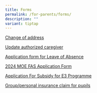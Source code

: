 ```yaml
---
title: Forms
permalink: /for-parents/forms/
description: ""
variant: tiptap
---
```

<p><a href="/files/Update%20of%20student%20address.pdf" rel="noopener noreferrer nofollow" target="_blank">Change of address</a>
</p>
<p><a href="/files/Request%20form%20for%20authorised%20caregiver.pdf" rel="noopener noreferrer nofollow" target="_blank">Update authorized caregiver</a>
</p>
<p><a href="https://form.gov.sg/60b98c71451c8300119f40ab" rel="noopener noreferrer nofollow" target="_blank">Application form for Leave of Absence</a>
</p>
<p><a href="/files/2024%20moe%20fas%20application%20form.pdf" rel="noopener noreferrer nofollow" target="_blank">2024 MOE FAS Application Form</a>
</p>
<p><a href="/files/application%20for%20subsidy%20for%20e3%20programme%202024.pdf" rel="noopener noreferrer nofollow" target="_blank">Application For Subsidy for E3 Programme</a>
</p>
<p><a href="/files/Product_Fact_Sheet__Year_2024_May__Revised.pdf" rel="noopener noreferrer nofollow" target="_blank">Group/personal insurance claim for pupils</a>
</p>